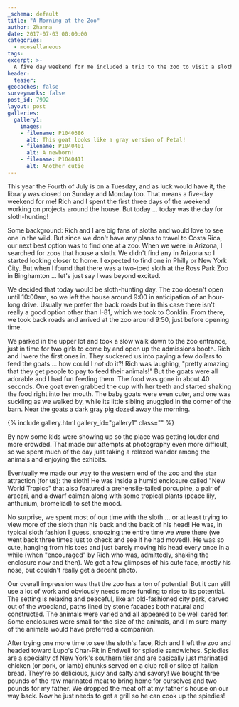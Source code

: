 ```yaml
---
_schema: default
title: "A Morning at the Zoo"
author: Zhanna
date: 2017-07-03 00:00:00
categories:
  - moosellaneous
tags:
excerpt: >-
  A five day weekend for me included a trip to the zoo to visit a sloth!
header:
  teaser:
geocaches: false
surveymarks: false
post_id: 7992
layout: post                      
galleries:
  gallery1:
    images:
    - filename: P1040386
      alt: This goat looks like a gray version of Petal!
    - filename: P1040401
      alt: A newborn!
    - filename: P1040411
      alt: Another cutie      
---
```


This year the Fourth of July is on a Tuesday, and as luck would have it, the library was closed on Sunday and Monday too. That means a five-day weekend for me! Rich and I spent the first three days of the weekend working on projects around the house. But today ... today was the day for sloth-hunting!

Some background: Rich and I are big fans of sloths and would love to see one in the wild. But since we don't have any plans to travel to Costa Rica, our next best option was to find one at a zoo. When we were in Arizona, I searched for zoos that house a sloth. We didn't find any in Arizona so I started looking closer to home. I expected to find one in Philly or New York City. But when I found that there was a two-toed sloth at the Ross Park Zoo in Binghamton ... let's just say I was beyond excited.

We decided that today would be sloth-hunting day. The zoo doesn't open until 10:00am, so we left the house around 9:00 in anticipation of an hour-long drive. Usually we prefer the back roads but in this case there isn't really a good option other than I-81, which we took to Conklin. From there, we took back roads and arrived at the zoo around 9:50, just before opening time.

We parked in the upper lot and took a slow walk down to the zoo entrance, just in time for two girls to come by and open up the admissions booth. Rich and I were the first ones in. They suckered us into paying a few dollars to feed the goats ... how could I <em>not</em> do it?! Rich was laughing, "pretty amazing that they get people to pay to feed their animals!" But the goats were all adorable and I had fun feeding them. The food was gone in about 40 seconds. One goat even grabbed the cup with her teeth and started shaking the food right into her mouth. The baby goats were even cuter, and one was suckling as we walked by, while its little sibling snuggled in the corner of the barn. Near the goats a dark gray pig dozed away the morning.

{% include gallery.html gallery_id="gallery1" class="" %}

By now some kids were showing up so the place was getting louder and more crowded. That made our attempts at photography even more difficult, so we spent much of the day just taking a relaxed wander among the animals and enjoying the exhibits.

Eventually we made our way to the western end of the zoo and the star attraction (for us): the sloth! He was inside a humid enclosure called "New World Tropics" that also featured a prehensile-tailed porcupine, a pair of aracari, and a dwarf caiman along with some tropical plants (peace lily, anthurium, bromeliad) to set the mood.

No surprise, we spent most of our time with the sloth ... or at least trying to view more of the sloth than his back and the back of his head! He was, in typical sloth fashion I guess, snoozing the entire time we were there (we went back three times just to check and see if he had moved!). He was so cute, hanging from his toes and just barely moving his head every once in a while (when "encouraged" by Rich who was, admittedly, shaking the enclosure now and then). We got a few glimpses of his cute face, mostly his nose, but couldn't really get a decent photo.

Our overall impression was that the zoo has a ton of potential! But it can still use a lot of work and obviously needs more funding to rise to its potential. The setting is relaxing and peaceful, like an old-fashioned city park, carved out of the woodland, paths lined by stone facades both natural and constructed. The animals were varied and all appeared to be well cared for. Some enclosures were small for the size of the animals, and I'm sure many of the animals would have preferred a companion. 

After trying one more time to see the sloth's face, Rich and I left the zoo and headed toward Lupo's Char-Pit in Endwell for spiedie sandwiches. Spiedies are a specialty of New York's southern tier and are basically just marinated chicken (or pork, or lamb) chunks served on a club roll or slice of Italian bread. They're so delicious, juicy and salty and savory! We bought three pounds of the raw marinated meat to bring home for ourselves and two pounds for my father. We dropped the meat off at my father's house on our way back. Now he just needs to get a grill so he can cook up the spiedies!